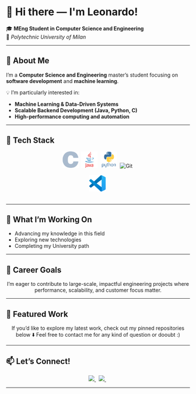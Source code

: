 # 👋 Hi there — I'm Leonardo!  

🎓 **MEng Student in Computer Science and Engineering**  
📍 *Polytechnic University of Milan*

---

## 🚀 About Me  

I’m a **Computer Science and Engineering** master’s student focusing on **software development** and **machine learning**.  

💡 I’m particularly interested in:  
- **Machine Learning & Data-Driven Systems**  
- **Scalable Backend Development (Java, Python, C)**  
- **High-performance computing and automation**

---

## 🧠 Tech Stack  

<p align="center">
  <img src="https://github.com/devicons/devicon/blob/master/icons/c/c-original.svg" title="C" alt="C" width="45" height="45"/>&nbsp;
  <img src="https://github.com/devicons/devicon/blob/master/icons/java/java-original-wordmark.svg" title="Java" alt="Java" width="45" height="45"/>&nbsp;
  <img src="https://github.com/devicons/devicon/blob/master/icons/python/python-original-wordmark.svg" title="Python" alt="Python" width="45" height="45"/>&nbsp;
  <img src="https://cdn.jsdelivr.net/gh/devicons/devicon@latest/icons/git/git-plain-wordmark.svg" title="Git" alt="Git" width="40" height="40"/>&nbsp;
  <br>
  <br>
    <img src="https://github.com/devicons/devicon/blob/master/icons/vscode/vscode-original.svg" title="VS Code" alt="VS Code" width="45" height="45"/>&nbsp;
  </br>
  </br>
</p>

---

## 🌱 What I’m Working On  

- Advancing my knowledge in this field
- Exploring new technologies
- Completing my University path

---

## 🎯 Career Goals  

<p align="center">
I’m eager to contribute to large-scale, impactful engineering projects where performance, scalability, and customer focus matter. 
</p>

---

## 📌 Featured Work  

<p align="center">
If you’d like to explore my latest work, check out my pinned repositories below ⬇️
Feel free to contact me for any kind of question or dooubt :)
</p>

---

## 📫 Let’s Connect!  

<p align="center">
  <a href="https://www.linkedin.com/in/leonardo-ratti" target="_blank">
    <img src="https://img.shields.io/badge/LinkedIn-blue?logo=linkedin&logoColor=white" />
  </a>
  &nbsp;
  <a href="mailto:leonardo.ratti.mail@gmail.com">
    <img src="https://img.shields.io/badge/Email-red?logo=gmail&logoColor=white" />
  </a>
  &nbsp;
</p>

---
